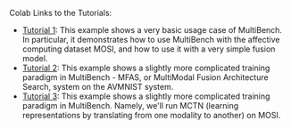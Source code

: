 Colab Links to the Tutorials:

- [Tutorial 1](https://colab.research.google.com/github/pliang279/MultiBench/blob/main/examples/Multibench_Example_Usage_Colab.ipynb): This example shows a very basic usage case of MultiBench. In particular, it demonstrates how to use MultiBench with the affective computing dataset MOSI, and how to use it with a very simple fusion model.
- [Tutorial 2](https://colab.research.google.com/github/pliang279/MultiBench/blob/main/examples/Multibench_Example_Usage_On_Colab_Part_2_MFAS.ipynb): This example shows a slightly more complicated training paradigm in MultiBench - MFAS, or MultiModal Fusion Architecture Search, system on the AVMNIST system.
- [Tutorial 3](https://colab.research.google.com/github/pliang279/MultiBench/blob/main/examples/Multibench_Example_Usage_On_Colab_Part_3_MCTN.ipynb): This example shows a slightly more complicated training paradigm in MultiBench. Namely, we'll run MCTN (learning representations by translating from one modality to another) on MOSI.
